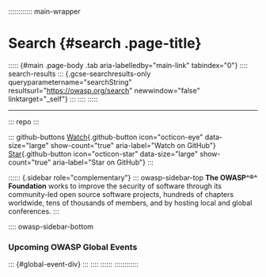 :::::::::::: main-wrapper
# Search {#search .page-title}

::::: {#main .page-body .tab aria-labelledby="main-link" tabindex="0"}
:::: search-results
::: {.gcse-searchresults-only queryparametername="searchString" resultsurl="https://owasp.org/search" newwindow="false" linktarget="_self"}
:::
::::
:::::

------------------------------------------------------------------------

::: repo
:::

::: github-buttons
[Watch](https://github.com/owasp/owasp.github.io/subscription){.github-button
icon="octicon-eye" data-size="large" show-count="true"
aria-label="Watch on GitHub"}
[Star](https://github.com/owasp/owasp.github.io){.github-button
icon="octicon-star" data-size="large" show-count="true"
aria-label="Star on GitHub"}
:::

:::::: {.sidebar role="complementary"}
::: owasp-sidebar-top
**The OWASP^®^ Foundation** works to improve the security of software
through its community-led open source software projects, hundreds of
chapters worldwide, tens of thousands of members, and by hosting local
and global conferences.
:::

:::: owasp-sidebar-bottom
### Upcoming OWASP Global Events

::: {#global-event-div}
:::
::::
::::::
::::::::::::
